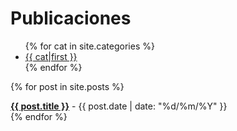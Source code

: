 # Publicaciones

<ul>
{% for cat in site.categories %}
    <li><a href="{{ cat.url }}">{{ cat|first }}</a></li>
{% endfor %}
</ul>

{% for post in site.posts %}
  <article>
    <b><a href="{{ post.url }}">{{ post.title }}</a></b> - 
    <time datetime="{{ post.date | date: "%Y-%m-%d" }}">{{ post.date | date: "%d/%m/%Y" }}</time>
  </article>
{% endfor %}